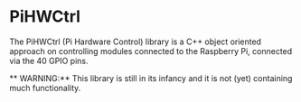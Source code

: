 # PiHWCtrl

The PiHWCtrl (Pi Hardware Control) library is a C++ object oriented
approach on controlling modules connected to the Raspberry Pi, connected
via the 40 GPIO pins.

** WARNING:** This library is still in its infancy and it is not (yet)
containing much functionality.
